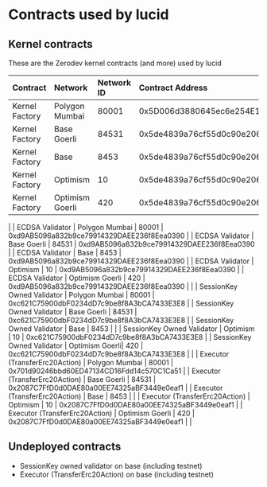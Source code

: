 # Contracts used by lucid

## Kernel contracts

These are the Zerodev kernel contracts (and more) used by lucid

| Contract | Network | Network ID | Contract Address |
| :--- | :--- | :--- | :--- |
| Kernel Factory | Polygon Mumbai | 80001 | 0x5D006d3880645ec6e254E18C1F879DAC9Dd71A39 |
| Kernel Factory | Base Goerli | 84531 | 0x5de4839a76cf55d0c90e2061ef4386d962E15ae3 |
| Kernel Factory | Base | 8453 | 0x5de4839a76cf55d0c90e2061ef4386d962E15ae3 |
| Kernel Factory | Optimism | 10 | 0x5de4839a76cf55d0c90e2061ef4386d962E15ae3 |
| Kernel Factory | Optimism Goerli | 420 | 0x5de4839a76cf55d0c90e2061ef4386d962E15ae3 |
|
| ECDSA Validator | Polygon Mumbai | 80001 | 0xd9AB5096a832b9ce79914329DAEE236f8Eea0390 |
| ECDSA Validator | Base Goerli | 84531 | 0xd9AB5096a832b9ce79914329DAEE236f8Eea0390 |
| ECDSA Validator | Base | 8453 | 0xd9AB5096a832b9ce79914329DAEE236f8Eea0390 |
| ECDSA Validator | Optimism | 10 | 0xd9AB5096a832b9ce79914329DAEE236f8Eea0390 |
| ECDSA Validator | Optimism Goerli | 420 | 0xd9AB5096a832b9ce79914329DAEE236f8Eea0390 |
|
| SessionKey Owned Validator | Polygon Mumbai | 80001 | 0xc621C75900dbF0234dD7c9be8f8A3bCA7433E3E8 |
| SessionKey Owned Validator | Base Goerli | 84531 | 0xc621C75900dbF0234dD7c9be8f8A3bCA7433E3E8 |
| SessionKey Owned Validator | Base | 8453 | |
| SessionKey Owned Validator | Optimism | 10 | 0xc621C75900dbF0234dD7c9be8f8A3bCA7433E3E8 |
| SessionKey Owned Validator | Optimism Goerli| 420 | 0xc621C75900dbF0234dD7c9be8f8A3bCA7433E3E8 |
|
| Executor (TransferErc20Action) | Polygon Mumbai | 80001 | 0x701d90246bbd60ED47134CD16Fdd14c570C1Ca51 |
| Executor (TransferErc20Action) | Base Goerli | 84531 | 0x2087C7FfD0d0DAE80a00EE74325aBF3449e0eaf1 |
| Executor (TransferErc20Action) | Base | 8453 | |
| Executor (TransferErc20Action) | Optimism | 10 | 0x2087C7FfD0d0DAE80a00EE74325aBF3449e0eaf1 |
| Executor (TransferErc20Action) | Optimism Goerli | 420 | 0x2087C7FfD0d0DAE80a00EE74325aBF3449e0eaf1 |
|

## Undeployed contracts

- SessionKey owned validator on base (including testnet)
- Executor (TransferErc20Action) on base (including testnet)
